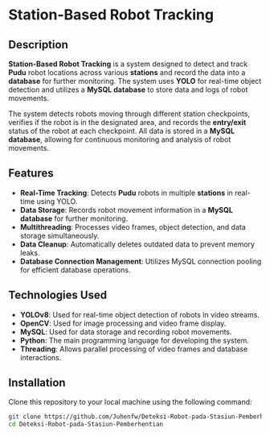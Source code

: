# Station-Based Robot Tracking

## Description
**Station-Based Robot Tracking** is a system designed to detect and track **Pudu** robot locations across various **stations** and record the data into a **database** for further monitoring. The system uses **YOLO** for real-time object detection and utilizes a **MySQL database** to store data and logs of robot movements.

The system detects robots moving through different station checkpoints, verifies if the robot is in the designated area, and records the **entry/exit** status of the robot at each checkpoint. All data is stored in a **MySQL database**, allowing for continuous monitoring and analysis of robot movements.

## Features
- **Real-Time Tracking**: Detects **Pudu** robots in multiple **stations** in real-time using YOLO.
- **Data Storage**: Records robot movement information in a **MySQL database** for further monitoring.
- **Multithreading**: Processes video frames, object detection, and data storage simultaneously.
- **Data Cleanup**: Automatically deletes outdated data to prevent memory leaks.
- **Database Connection Management**: Utilizes MySQL connection pooling for efficient database operations.

## Technologies Used
- **YOLOv8**: Used for real-time object detection of robots in video streams.
- **OpenCV**: Used for image processing and video frame display.
- **MySQL**: Used for data storage and recording robot movements.
- **Python**: The main programming language for developing the system.
- **Threading**: Allows parallel processing of video frames and database interactions.

## Installation
Clone this repository to your local machine using the following command:
```bash
git clone https://github.com/Juhenfw/Deteksi-Robot-pada-Stasiun-Pemberhentian.git
cd Deteksi-Robot-pada-Stasiun-Pemberhentian
```

